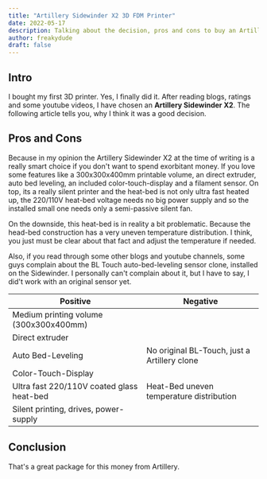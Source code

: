 ```yaml
---
title: "Artillery Sidewinder X2 3D FDM Printer"
date: 2022-05-17
description: Talking about the decision, pros and cons to buy an Artillery Sidewinder X2
author: freakydude
draft: false
---
```


## Intro

I bought my first 3D printer. Yes, I finally did it. After reading blogs, ratings and some youtube videos, I have chosen an **Artillery Sidewinder X2**. The following article tells you, why I think it was a good decision.

## Pros and Cons

Because in my opinion the Artillery Sidewinder X2 at the time of writing is a really smart choice if you don't want to spend exorbitant money. If you love some features like a 300x300x400mm printable volume, an direct extruder, auto bed leveling, an included color-touch-display and a filament sensor. On top, its a really silent printer and the heat-bed is not only ultra fast heated up, the 220/110V heat-bed voltage needs no big power supply and so the installed small one needs only a semi-passive silent fan.

On the downside, this heat-bed is in reality a bit problematic. Because the head-bed construction has a very uneven temperature distribution. I think, you just must be clear about that fact and adjust the temperature if needed.

Also, if you read through some other blogs and youtube channels, some guys complain about the BL Touch auto-bed-leveling sensor clone, installed on the Sidewinder. I personally can't complain about it, but I have to say, I did't work with an original sensor yet. 

Positive | Negative
--- | ---
Medium printing volume (300x300x400mm) | 
Direct extruder | 
Auto Bed-Leveling | No original BL-Touch, just a Artillery clone
Color-Touch-Display | 
Ultra fast 220/110V coated glass heat-bed | Heat-Bed uneven temperature distribution
Silent printing, drives, power-supply | 


## Conclusion

That's a great package for this money from Artillery.